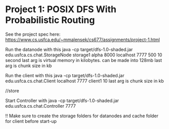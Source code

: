 # Project 1: POSIX DFS With Probabilistic Routing

See the project spec here: https://www.cs.usfca.edu/~mmalensek/cs677/assignments/project-1.html

Run the datanode with this
java -cp target/dfs-1.0-shaded.jar edu.usfca.cs.chat.StorageNode storage1 alpha 8000 localhost 7777 500 10
second last arg is virtual memory in kilobytes. can be made into 128mb
last arg is chunk size in kb


Run the client with this
java -cp target/dfs-1.0-shaded.jar edu.usfca.cs.chat.Client localhost 7777 client1 10
last arg is chunk size in kb

//store <local filepath> <dfs filepath>


Start Controller with 
java -cp target/dfs-1.0-shaded.jar edu.usfca.cs.chat.Controller 7777

!! Make sure to create the storage folders for datanodes and cache folder for client before start-up